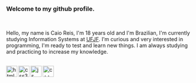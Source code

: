### Welcome to my github profile. 

<br />

Hello, my name is Caio Reis, I'm 18 years old and I'm Brazilian, I'm currently studying Information Systems at <a href="https://www2.ufjf.br/ufjf/">UFJF</a>. I'm curious and very interested in programming, I'm ready to test and learn new things. I am always studying and practicing to increase my knowledge.

##

<img alt="html" src="https://cdn.jsdelivr.net/gh/devicons/devicon/icons/html5/html5-original.svg" height="30" width="30" align="left" />
<img alt="css3" src="https://cdn.jsdelivr.net/gh/devicons/devicon/icons/css3/css3-original.svg" height="30" width="30" align="left"/>
<img alt="js" src="https://cdn.jsdelivr.net/gh/devicons/devicon/icons/javascript/javascript-original.svg" height="30" width="30" align="left"/>
<img alt="c++" src="https://cdn.jsdelivr.net/gh/devicons/devicon/icons/cplusplus/cplusplus-original.svg" height="30" width="30" align="left"/>
          
          
          
          
          

